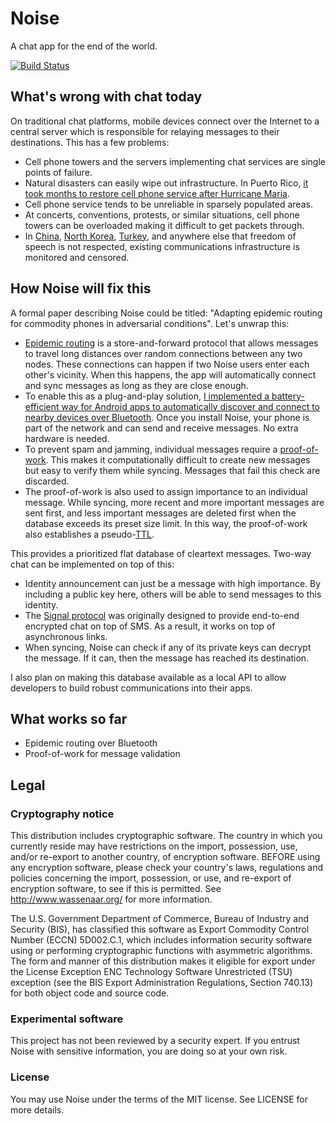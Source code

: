 # Noise

A chat app for the end of the world.

[![Build Status](https://travis-ci.org/aarmea/noise.svg?branch=master)](https://travis-ci.org/aarmea/noise)

## What's wrong with chat today

On traditional chat platforms, mobile devices connect over the Internet to a central server which is responsible for relaying messages to their destinations. This has a few problems:

* Cell phone towers and the servers implementing chat services are single points of failure.
* Natural disasters can easily wipe out infrastructure. In Puerto Rico, [it took months to restore cell phone service after Hurricane Maria][cellservice-maria].
* Cell phone service tends to be unreliable in sparsely populated areas.
* At concerts, conventions, protests, or similar situations, cell phone towers can be overloaded making it difficult to get packets through.
* In [China][censorship-china], [North Korea][censorship-nk], [Turkey][censorship-turkey], and anywhere else that freedom of speech is not respected, existing communications infrastructure is monitored and censored.

[cellservice-maria]: https://en.wikipedia.org/wiki/Hurricane_Maria#Puerto_Rico_3
[censorship-china]: https://en.wikipedia.org/wiki/Great_Firewall
[censorship-nk]: https://en.wikipedia.org/wiki/Human_rights_in_North_Korea#Civil_liberties
[censorship-turkey]: https://www.afp.com/en/news/826/turkey-gives-watchdog-power-block-internet-broadcasts-doc-12z0r61

## How Noise will fix this

A formal paper describing Noise could be titled: "Adapting epidemic routing for commodity phones in adversarial conditions". Let's unwrap this:

* [Epidemic routing][epidemic-routing] is a store-and-forward protocol that allows messages to travel long distances over random connections between any two nodes. These connections can happen if two Noise users enter each other's vicinity. When this happens, the app will automatically connect and sync messages as long as they are close enough.
* To enable this as a plug-and-play solution, [I implemented a battery-efficient way for Android apps to automatically discover and connect to nearby devices over Bluetooth][bt-auto-connect]. Once you install Noise, your phone is part of the network and can send and receive messages. No extra hardware is needed.
* To prevent spam and jamming, individual messages require a [proof-of-work][proof-of-work]. This makes it computationally difficult to create new messages but easy to verify them while syncing. Messages that fail this check are discarded.
* The proof-of-work is also used to assign importance to an individual message. While syncing, more recent and more important messages are sent first, and less important messages are deleted first when the database exceeds its preset size limit. In this way, the proof-of-work also establishes a pseudo-[TTL][ttl].

[epidemic-routing]: http://issg.cs.duke.edu/epidemic/epidemic.pdf
[bt-auto-connect]: https://albertarmea.com/post/bt-auto-connect/
[proof-of-work]: http://www.hashcash.org/papers/bread-pudding.pdf
[ttl]: https://en.wikipedia.org/wiki/Time_to_live

This provides a prioritized flat database of cleartext messages. Two-way chat can be implemented on top of this:

* Identity announcement can just be a message with high importance. By including a public key here, others will be able to send messages to this identity.
* The [Signal protocol][signal-protocol] was originally designed to provide end-to-end encrypted chat on top of SMS. As a result, it works on top of asynchronous links.
* When syncing, Noise can check if any of its private keys can decrypt the message. If it can, then the message has reached its destination.

[signal-protocol]: https://signal.org/docs/

I also plan on making this database available as a local API to allow developers to build robust communications into their apps.

## What works so far

* Epidemic routing over Bluetooth
* Proof-of-work for message validation

## Legal

### Cryptography notice

This distribution includes cryptographic software. The country in which you currently reside may have restrictions on the import, possession, use, and/or re-export to another country, of encryption software.
BEFORE using any encryption software, please check your country's laws, regulations and policies concerning the import, possession, or use, and re-export of encryption software, to see if this is permitted.
See <http://www.wassenaar.org/> for more information.

The U.S. Government Department of Commerce, Bureau of Industry and Security (BIS), has classified this software as Export Commodity Control Number (ECCN) 5D002.C.1, which includes information security software using or performing cryptographic functions with asymmetric algorithms.
The form and manner of this distribution makes it eligible for export under the License Exception ENC Technology Software Unrestricted (TSU) exception (see the BIS Export Administration Regulations, Section 740.13) for both object code and source code.

### Experimental software

This project has not been reviewed by a security expert. If you entrust Noise with sensitive information, you are doing so at your own risk.

### License

You may use Noise under the terms of the MIT license. See LICENSE for more details.